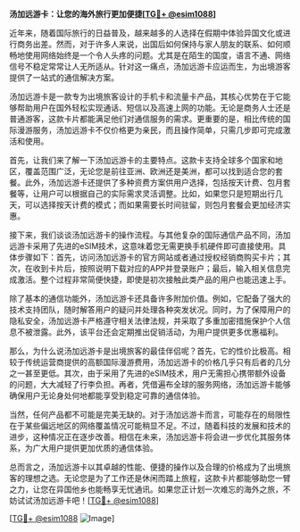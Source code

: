 **汤加远游卡：让您的海外旅行更加便捷[[TG💪+ @esim1088](https://t.me/s/esim1088)]**

近年来，随着国际旅行的日益普及，越来越多的人选择在假期中体验异国文化或进行商务出差。然而，对于许多人来说，出国后如何保持与家人朋友的联系、如何顺畅地使用网络始终是一个令人头疼的问题。尤其是在陌生的国度，语言不通、网络信号不稳定常常让人无所适从。针对这一痛点，汤加远游卡应运而生，为出境游客提供了一站式的通信解决方案。

汤加远游卡是一款专为出境旅客设计的手机卡和流量卡产品，其核心优势在于它能够帮助用户在国外轻松实现通话、短信以及高速上网的功能。无论是商务人士还是普通游客，这款卡片都能满足他们对通信服务的需求。更重要的是，相比传统的国际漫游服务，汤加远游卡不仅价格更为亲民，而且操作简单，只需几步即可完成激活和使用。

首先，让我们来了解一下汤加远游卡的主要特点。这款卡支持全球多个国家和地区，覆盖范围广泛，无论您是前往亚洲、欧洲还是美洲，都可以找到适合您的套餐。此外，汤加远游卡还提供了多种资费方案供用户选择，包括按天计费、包月套餐等，让用户可以根据自己的实际需求灵活调整。比如，如果您只是短期出行几天，可以选择按天计费的模式；而如果需要长时间驻留，则包月套餐会更加经济实惠。

接下来，我们谈谈汤加远游卡的操作流程。与其他复杂的国际通信产品不同，汤加远游卡采用了先进的eSIM技术，这意味着您无需更换手机硬件即可直接使用。具体步骤如下：首先，访问汤加远游卡的官方网站或者通过授权经销商购买卡片；其次，在收到卡片后，按照说明下载对应的APP并登录账户；最后，输入相关信息完成激活。整个过程非常简便快捷，即使是初次接触此类产品的用户也能迅速上手。

除了基本的通信功能外，汤加远游卡还具备许多附加价值。例如，它配备了强大的技术支持团队，随时解答用户的疑问并处理各种突发状况。同时，为了保障用户的隐私安全，汤加远游卡严格遵守相关法律法规，并采取了多重加密措施保护个人信息不被泄露。此外，该平台还会定期推出促销活动，为用户提供更多优惠福利。

那么，为什么说汤加远游卡是出境旅客的最佳伴侣呢？首先，它的性价比极高。相较于传统运营商提供的高额国际漫游费用，汤加远游卡的价格几乎只有后者的几分之一甚至更低。其次，由于采用了先进的eSIM技术，用户无需担心携带额外设备的问题，大大减轻了行李负担。再者，凭借遍布全球的服务网络，汤加远游卡能够确保用户无论身处何地都能享受到稳定可靠的通信体验。

当然，任何产品都不可能是完美无缺的。对于汤加远游卡而言，可能存在的局限性在于某些偏远地区的网络覆盖情况可能稍显不足。不过，随着科技的发展和技术的进步，这种情况正在逐步改善。相信在未来，汤加远游卡将会进一步优化其服务体系，为广大用户提供更加优质的通信体验。

总而言之，汤加远游卡以其卓越的性能、便捷的操作以及合理的价格成为了出境旅客的理想之选。无论您是为了工作还是休闲而踏上旅程，这款卡片都能够助您一臂之力，让您在异国他乡也能畅享无忧通讯。如果您正计划一次难忘的海外之旅，不妨试试汤加远游卡吧！[[TG💪+ @esim1088](https://t.me/s/esim1088)]

[[TG💪+ @esim1088](https://t.me/s/esim1088) ![Image](https://i.postimg.cc/4NQfJmqS/Snipaste-2025-05-13-00-14-12.png)]